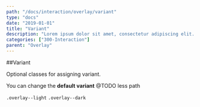 ```yaml
---
path: "/docs/interaction/overlay/variant"
type: "docs"
date: "2019-01-01"
title: "Variant"
description: "Lorem ipsum dolor sit amet, consectetur adipiscing elit. Nunc tempus laoreet leo sit amet iaculis."
categories: ["300-Interaction"]
parent: "Overlay"
---
```


##Variant

Optional classes for assigning variant.

You can change the **default variant** @TODO less path

`.overlay--light` `.overlay--dark`
        
<demo>
  <demovanilla src="demos/inline/demos/overlay/variant">
  </demovanilla>
</demo>
